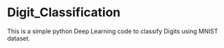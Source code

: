 # Digit_Classification
This is a simple python Deep Learning code to classify Digits using MNIST dataset.
